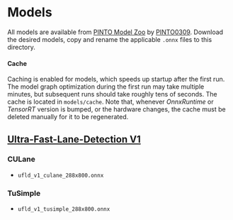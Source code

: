 # Models

All models are available
from [PINTO Model Zoo](https://github.com/PINTO0309/PINTO_model_zoo)
by [PINTO0309](https://github.com/PINTO0309).
Download the desired models, copy and rename the applicable `.onnx` files to
this directory.

#### Cache

Caching is enabled for models, which speeds up startup after the first run. The model graph optimization during the
first run may take multiple minutes, but subsequent runs should take roughly tens of seconds. The cache is located in
`models/cache`. Note that, whenever *OnnxRuntime* or *TensorRT* version is bumped, or the hardware changes, the cache
must be deleted manually for it to be regenerated.

## [Ultra-Fast-Lane-Detection V1](https://github.com/PINTO0309/PINTO_model_zoo/tree/main/140_Ultra-Fast-Lane-Detection)

### CULane

- `ufld_v1_culane_288x800.onnx`

### TuSimple

- `ufld_v1_tusimple_288x800.onnx`
